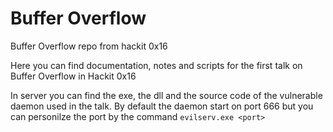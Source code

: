 # Buffer Overflow
Buffer Overflow repo from hackit 0x16

Here you can find documentation, notes and scripts for the first talk on Buffer Overflow in Hackit 0x16 <br>

In server you can find the exe, the dll and the source code of the vulnerable daemon used in the talk.
By default the daemon start on port 666 but you can personilze the port by the command ```evilserv.exe <port>```


  
